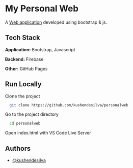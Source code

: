 # My Personal Web

A [Web application](https://dsilva.tech) developed using bootstrap & js.

## Tech Stack

**Application:** Bootstrap, Javascript

**Backend:** Firebase

**Other:** GitHub Pages

## Run Locally

Clone the project

```bash
  git clone https://github.com/kushendesilva/personalweb
```

Go to the project directory

```bash
  cd personalweb
```

Open index.html with VS Code Live Server

## Authors

- [@kushendesilva](https://www.github.com/kushendesilva)
